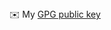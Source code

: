 <div style="text-align: center; display: inline-block;">
  <div>✉️ My <a href="https://raw.githubusercontent.com/mateolafalce/PGP/refs/heads/main/mateo_lafalce_.asc">GPG public key</a></div>
</div>


